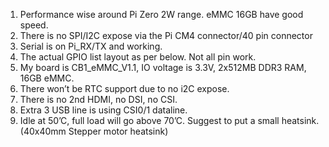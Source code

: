 1. Performance wise around Pi Zero 2W range. eMMC 16GB have good speed.
2. There is no SPI/I2C expose via the Pi CM4 connector/40 pin connector
3. Serial is on Pi_RX/TX and working.
4. The actual GPIO list layout as per below. Not all pin work.
5. My board is CB1_eMMC_V1.1, IO voltage is 3.3V, 2x512MB DDR3 RAM, 16GB eMMC.
6. There won’t be RTC support due to no i2C expose.
7. There is no 2nd HDMI, no DSI, no CSI.
8. Extra 3 USB line is using CSI0/1 dataline.
9. Idle at 50’C, full load will go above 70’C. Suggest to put a small heatsink. (40x40mm Stepper motor heatsink)
